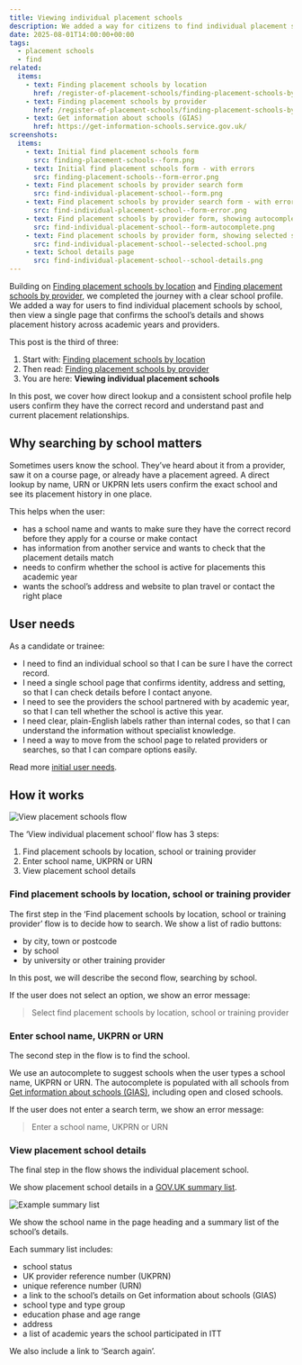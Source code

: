 ```yaml
---
title: Viewing individual placement schools
description: We added a way for citizens to find individual placement schools by school name
date: 2025-08-01T14:00:00+00:00
tags:
  - placement schools
  - find
related:
  items:
    - text: Finding placement schools by location
      href: /register-of-placement-schools/finding-placement-schools-by-location/
    - text: Finding placement schools by provider
      href: /register-of-placement-schools/finding-placement-schools-by-provider/
    - text: Get information about schools (GIAS)
      href: https://get-information-schools.service.gov.uk/
screenshots:
  items:
    - text: Initial find placement schools form
      src: finding-placement-schools--form.png
    - text: Initial find placement schools form - with errors
      src: finding-placement-schools--form-error.png
    - text: Find placement schools by provider search form
      src: find-individual-placement-school--form.png
    - text: Find placement schools by provider search form - with errors
      src: find-individual-placement-school--form-error.png
    - text: Find placement schools by provider form, showing autocomplete suggestions
      src: find-individual-placement-school--form-autocomplete.png
    - text: Find placement schools by provider form, showing selected school
      src: find-individual-placement-school--selected-school.png
    - text: School details page
      src: find-individual-placement-school--school-details.png
---
```


Building on [Finding placement schools by location](/register-of-placement-schools/finding-placement-schools-by-location/) and [Finding placement schools by provider](/register-of-placement-schools/finding-placement-schools-by-provider/), we completed the journey with a clear school profile. We added a way for users to find individual placement schools by school, then view a single page that confirms the school’s details and shows placement history across academic years and providers.

This post is the third of three:

1. Start with: [Finding placement schools by location](/register-of-placement-schools/finding-placement-schools-by-location/)
2. Then read: [Finding placement schools by provider](/register-of-placement-schools/finding-placement-schools-by-provider/)
3. You are here: **Viewing individual placement schools**

In this post, we cover how direct lookup and a consistent school profile help users confirm they have the correct record and understand past and current placement relationships.

## Why searching by school matters

Sometimes users know the school. They’ve heard about it from a provider, saw it on a course page, or already have a placement agreed. A direct lookup by name, URN or UKPRN lets users confirm the exact school and see its placement history in one place.

This helps when the user:

- has a school name and wants to make sure they have the correct record before they apply for a course or make contact
- has information from another service and wants to check that the placement details match
- needs to confirm whether the school is active for placements this academic year
- wants the school’s address and website to plan travel or contact the right place

## User needs

As a candidate or trainee:

- I need to find an individual school so that I can be sure I have the correct record.
- I need a single school page that confirms identity, address and setting, so that I can check details before I contact anyone.
- I need to see the providers the school partnered with by academic year, so that I can tell whether the school is active this year.
- I need clear, plain-English labels rather than internal codes, so that I can understand the information without specialist knowledge.
- I need a way to move from the school page to related providers or searches, so that I can compare options easily.

Read more [initial user needs](/register-of-placement-schools/initial-user-needs/).

## How it works

![View placement schools flow](view-placement-schools--flow.png "View placement schools flow")

The ‘View individual placement school’ flow has 3 steps:

1. Find placement schools by location, school or training provider
2. Enter school name, UKPRN or URN
3. View placement school details

### Find placement schools by location, school or training provider

The first step in the ‘Find placement schools by location, school or training provider’ flow is to decide how to search. We show a list of radio buttons:

- by city, town or postcode
- by school
- by university or other training provider

In this post, we will describe the second flow, searching by school.

If the user does not select an option, we show an error message:

> Select find placement schools by location, school or training provider

### Enter school name, UKPRN or URN

The second step in the flow is to find the school.

We use an autocomplete to suggest schools when the user types a school name, UKPRN or URN. The autocomplete is populated with all schools from [Get information about schools (GIAS)](https://get-information-schools.service.gov.uk/), including open and closed schools.

If the user does not enter a search term, we show an error message:

> Enter a school name, UKPRN or URN

### View placement school details

The final step in the flow shows the individual placement school.

We show placement school details in a [GOV.UK summary list](https://design-system.service.gov.uk/components/summary-list/).

![Example summary list](summary-list-example.png "Example summary list")

We show the school name in the page heading and a summary list of the school’s details.

Each summary list includes:

- school status
- UK provider reference number (UKPRN)
- unique reference number (URN)
- a link to the school’s details on Get information about schools (GIAS)
- school type and type group
- education phase and age range
- address
- a list of academic years the school participated in ITT

We also include a link to ‘Search again’.
